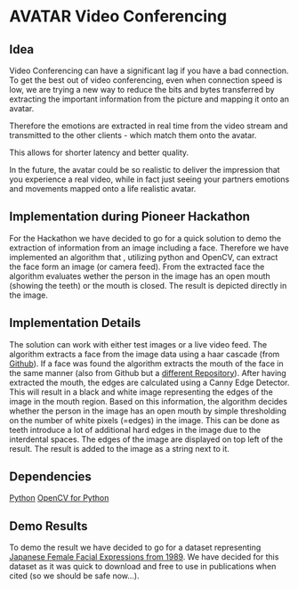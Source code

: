 
# **AVATAR Video Conferencing**
## Idea
Video Conferencing can have a significant lag if you have a bad connection. To get the best out of video conferencing, even when connection speed is low, we are trying a new way to reduce the bits and bytes transferred by extracting the important information from the picture and mapping it onto an avatar.

Therefore the emotions are extracted in real time from the video stream and transmitted to the other clients - which match them onto the avatar.

This allows for shorter latency and better quality.

In the future, the avatar could be so realistic to deliver the impression that you experience a real video, while in fact just seeing your partners emotions and movements mapped onto a life realistic avatar.

## Implementation during Pioneer Hackathon
For the Hackathon we have decided to go for a quick solution to demo the extraction of information from an image including a face. Therefore we have implemented an algorithm that , utilizing python and OpenCV, can extract the face form an image (or camera feed). From the extracted face the algorithm evaluates wether the person in the image has an open mouth (showing the teeth) or the mouth is closed. The result is depicted directly in the image.

## Implementation Details
The solution can work with either test images or a live video feed. The algorithm extracts a face from the image data using a haar cascade (from [Github](https://github.com/opencv/opencv/tree/master/data/haarcascades)). If a face was found the algorithm extracts the mouth of the face in the same manner (also from Github but a [different Repository](https://github.com/peterbraden/node-opencv/tree/master/data)). After having extracted the mouth, the edges are calculated using a Canny Edge Detector. This will result in a black and white image representing the edges of the image in the mouth region. Based on this information, the algorithm decides whether the person in the image has an open mouth by simple thresholding on the number of white pixels (=edges) in the image. This can be done as teeth introduce a lot of additional hard edges in the image due to the interdental spaces. The edges of the image are displayed on top left of the result. The result is added to the image as a string next to it.


## Dependencies
[Python](https://www.python.org/)
[OpenCV for Python](https://opencv.org/)

## Demo Results
To demo the result we have decided to go for a dataset representing [Japanese Female Facial Expressions from 1989](https://zenodo.org/record/3451524#.XpLwZ1MzYkg). We have decided for this dataset as it was quick to download and free to use in publications when cited (so we should be safe now...).
